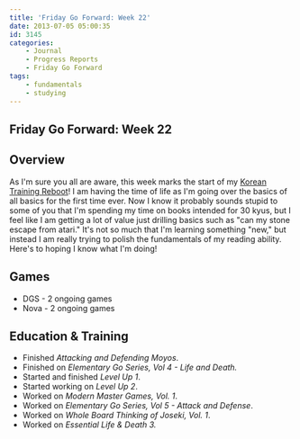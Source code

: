 ```yaml
---
title: 'Friday Go Forward: Week 22'
date: 2013-07-05 05:00:35
id: 3145
categories:
	- Journal
	- Progress Reports
	- Friday Go Forward
tags:
	- fundamentals
	- studying
---
```


## Friday Go Forward: Week 22

## Overview

As I'm sure you all are aware, this week marks the start of my [Korean Training Reboot](http://www.bengozen.com/korean-training-reboot/ "Korean Training Reboot!")! I am having the time of life as I'm going over the basics of all basics for the first time ever. Now I know it probably sounds stupid to some of you that I'm spending my time on books intended for 30 kyus, but I feel like I am getting a lot of value just drilling basics such as "can my stone escape from atari." It's not so much that I'm learning something "new," but instead I am really trying to polish the fundamentals of my reading ability. Here's to hoping I know what I'm doing!

## Games

*   DGS - 2 ongoing games
*   Nova - 2 ongoing games

## Education &amp; Training

*   Finished _Attacking and Defending Moyos_.
*   Finished on _Elementary Go Series, Vol 4 - Life and Death._
*   Started and finished _Level Up 1_.
*   Started working on _Level Up 2_.
*   Worked on _Modern Master Games, Vol. 1_.
*   Worked on _Elementary Go Series, Vol 5 - Attack and Defense_.
*   Worked on _Whole Board Thinking of Joseki, Vol. 1_.
*   Worked on _Essential Life &amp; Death 3._